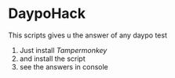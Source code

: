 # DaypoHack
This scripts gives u the answer of any daypo test
1. Just install *Tampermonkey*
2. and install the script
3. see the answers in console 
